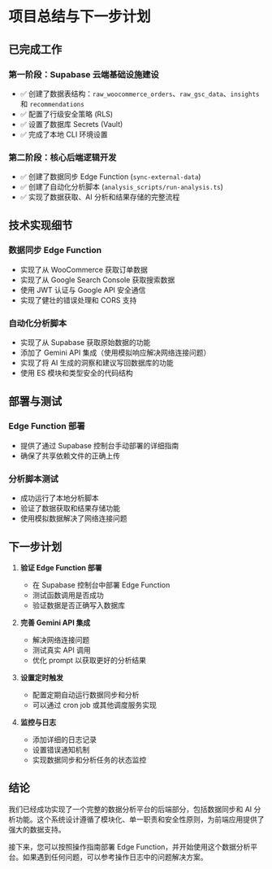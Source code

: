 # 项目总结与下一步计划

## 已完成工作

### 第一阶段：Supabase 云端基础设施建设
- ✅ 创建了数据表结构：`raw_woocommerce_orders`、`raw_gsc_data`、`insights` 和 `recommendations`
- ✅ 配置了行级安全策略 (RLS)
- ✅ 设置了数据库 Secrets (Vault)
- ✅ 完成了本地 CLI 环境设置

### 第二阶段：核心后端逻辑开发
- ✅ 创建了数据同步 Edge Function (`sync-external-data`)
- ✅ 创建了自动化分析脚本 (`analysis_scripts/run-analysis.ts`)
- ✅ 实现了数据获取、AI 分析和结果存储的完整流程

## 技术实现细节

### 数据同步 Edge Function
- 实现了从 WooCommerce 获取订单数据
- 实现了从 Google Search Console 获取搜索数据
- 使用 JWT 认证与 Google API 安全通信
- 实现了健壮的错误处理和 CORS 支持

### 自动化分析脚本
- 实现了从 Supabase 获取原始数据的功能
- 添加了 Gemini API 集成（使用模拟响应解决网络连接问题）
- 实现了将 AI 生成的洞察和建议写回数据库的功能
- 使用 ES 模块和类型安全的代码结构

## 部署与测试

### Edge Function 部署
- 提供了通过 Supabase 控制台手动部署的详细指南
- 确保了共享依赖文件的正确上传

### 分析脚本测试
- 成功运行了本地分析脚本
- 验证了数据获取和结果存储功能
- 使用模拟数据解决了网络连接问题

## 下一步计划

1. **验证 Edge Function 部署**
   - 在 Supabase 控制台中部署 Edge Function
   - 测试函数调用是否成功
   - 验证数据是否正确写入数据库

2. **完善 Gemini API 集成**
   - 解决网络连接问题
   - 测试真实 API 调用
   - 优化 prompt 以获取更好的分析结果

3. **设置定时触发**
   - 配置定期自动运行数据同步和分析
   - 可以通过 cron job 或其他调度服务实现

4. **监控与日志**
   - 添加详细的日志记录
   - 设置错误通知机制
   - 实现数据同步和分析任务的状态监控

## 结论

我们已经成功实现了一个完整的数据分析平台的后端部分，包括数据同步和 AI 分析功能。这个系统设计遵循了模块化、单一职责和安全性原则，为前端应用提供了强大的数据支持。

接下来，您可以按照操作指南部署 Edge Function，并开始使用这个数据分析平台。如果遇到任何问题，可以参考操作日志中的问题解决方案。 